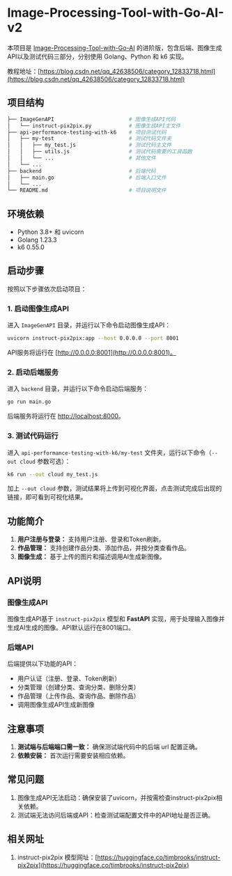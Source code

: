 # Image-Processing-Tool-with-Go-AI-v2
本项目是 [Image-Processing-Tool-with-Go-AI](https://github.com/Gezelligheid1010/Image-Processing-Tool-with-Go-AI) 的进阶版，包含后端、图像生成API以及测试代码三部分，分别使用 Golang、Python 和 k6 实现。

教程地址：[https://blog.csdn.net/qq_42638506/category_12833718.html](https://blog.csdn.net/qq_42638506/category_12833718.html)

## 项目结构
```bash
├── ImageGenAPI                        # 图像生成API代码
│   └── instruct-pix2pix.py            # 图像生成API主文件
├── api-performance-testing-with-k6    # 项目测试代码
│   ├── my-test                        # 测试代码文件夹
│   │   ├── my_test.js                 # 测试代码主文件
│   │   ├── utils.js                   # 测试代码需要的工具函数
│   │   └── ...                        # 其他文件
│   └── ...                 
├── backend                            # 后端代码
│   ├── main.go                        # 后端入口文件
│   └── ...                  
└── README.md                          # 项目说明文件
```
## 环境依赖

* Python 3.8+ 和 uvicorn
* Golang 1.23.3
* k6 0.55.0

## 启动步骤

按照以下步骤依次启动项目：
### 1. 启动图像生成API

进入 `ImageGenAPI` 目录，并运行以下命令启动图像生成API：
```bash
uvicorn instruct-pix2pix:app --host 0.0.0.0 --port 8001
```
API服务将运行在 [http://0.0.0.0:8001](http://0.0.0.0:8001)。

### 2. 启动后端服务

进入 `backend` 目录，并运行以下命令启动后端服务：
```bash
go run main.go
```

后端服务将运行在 [http://localhost:8000](http://localhost:8000)。

### 3. 测试代码运行

进入 `api-performance-testing-with-k6/my-test` 文件夹，运行以下命令（`--out cloud` 参数可选）：
```bash
k6 run --out cloud my_test.js
```
加上 `--out cloud` 参数，测试结果将上传到可视化界面，点击测试完成后出现的链接，即可看到可视化结果。

## 功能简介

1. **用户注册与登录：** 支持用户注册、登录和Token刷新。
2. **作品管理：** 支持创建作品分类、添加作品，并按分类查看作品。
3. **图像生成：** 基于上传的图片和描述调用AI生成新图像。

## API说明

### 图像生成API

图像生成API基于 `instruct-pix2pix` 模型和 **FastAPI** 实现，用于处理输入图像并生成AI生成的图像。API默认运行在8001端口。

### 后端API

后端提供以下功能的API：

* 用户认证（注册、登录、Token刷新）
* 分类管理（创建分类、查询分类、删除分类）
* 作品管理（上传作品、查询作品、删除作品）
* 调用图像生成API生成新图像

## 注意事项

1. **测试端与后端端口需一致：** 确保测试端代码中的后端 url 配置正确。
2. **依赖安装：** 首次运行需要安装相应依赖。

## 常见问题

1. 图像生成API无法启动：确保安装了uvicorn，并按需检查instruct-pix2pix相关依赖。
2. 测试端无法访问后端或API：检查测试端配置文件中的API地址是否正确。

## 相关网址
1. instruct-pix2pix 模型网址：[https://huggingface.co/timbrooks/instruct-pix2pix](https://huggingface.co/timbrooks/instruct-pix2pix)
